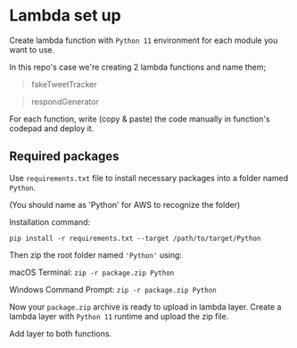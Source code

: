 # Lambda set up

Create lambda function with `Python 11` environment for each module you want to use.

In this repo's case we're creating 2 lambda functions and name them;
> fakeTweetTracker

> respondGenerator

For each function, write (copy & paste) the code manually in function's codepad and deploy it.

## Required packages

Use `requirements.txt` file to install necessary packages into a folder named `Python`.

(You should name as 'Python' for AWS to recognize the folder)

Installation command:
```
pip install -r requirements.txt --target /path/to/target/Python
```

Then zip the root folder named `'Python'` using:

macOS Terminal: ```zip -r package.zip Python```

Windows Command Prompt: ```zip -r package.zip Python```

Now your `package.zip` archive is ready to upload in lambda layer.
Create a lambda layer with `Python 11` runtime and upload the zip file.

Add layer to both functions.


